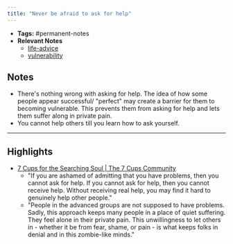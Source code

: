```yaml
---
title: "Never be afraid to ask for help"
---
```


- **Tags:** #permanent-notes 
- **Relevant Notes**
	- [life-advice](moc/life-advice.md)
	- [vulnerability](notes/perdev/life-advice/vulnerability.md)

## Notes
 - There's nothing wrong with asking for help. The idea of how some people appear successful/ "perfect" may create a barrier for them to becoming vulnerable. This prevents them from asking for help and lets them suffer along in private pain.
 - You cannot help others till you learn how to ask yourself.

---

## Highlights
- [7 Cups for the Searching Soul | The 7 Cups Community](https://www.7cups.com/7cups-for-the-searching-soul/)
	- "If you are ashamed of admitting that you have problems, then you cannot ask for help. If you cannot ask for help, then you cannot receive help. Without receiving real help, you may find it hard to genuinely help other people."
	- "People in the advanced groups are not supposed to have problems. Sadly, this approach keeps many people in a place of quiet suffering. They feel alone in their private pain. This unwillingness to let others in - whether it be from fear, shame, or pain - is what keeps folks in denial and in this zombie-like minds."